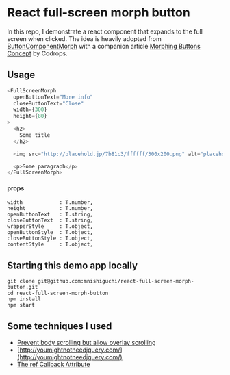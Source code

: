 # React full-screen morph button

In this repo, I demonstrate a react component that expands to the full screen
when clicked. The idea is heavily adopted from [ButtonComponentMorph](https://github.com/codrops/ButtonComponentMorph/)
with a companion article
[Morphing Buttons Concept](https://tympanus.net/codrops/2014/05/12/morphing-buttons-concept/)
by Codrops.

## Usage

```js
<FullScreenMorph
  openButtonText="More info"
  closeButtonText="Close"
  width={300}
  height={80}
>
  <h2>
    Some title
  </h2>

  <img src="http://placehold.jp/7b81c3/ffffff/300x200.png" alt="placeholder" />

  <p>Some paragraph</p>
</FullScreenMorph>
```

#### props

```
width            : T.number,
height           : T.number,
openButtonText   : T.string,
closeButtonText  : T.string,
wrapperStyle     : T.object,
openButtonStyle  : T.object,
closeButtonStyle : T.object,
contentStyle     : T.object,
```


## Starting this demo app locally

```
git clone git@github.com:mnishiguchi/react-full-screen-morph-button.git
cd react-full-screen-morph-button
npm install
npm start
```


## Some techniques I used

- [Prevent body scrolling but allow overlay scrolling](http://stackoverflow.com/a/9280412/3837223)
- [http://youmightnotneedjquery.com/](http://youmightnotneedjquery.com/)
- [The ref Callback Attribute](https://facebook.github.io/react/docs/refs-and-the-dom.html)
